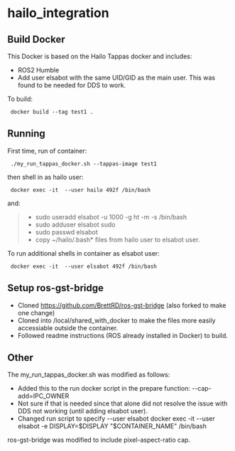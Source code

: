 # hailo_integration


## Build Docker

This Docker is based on the Hailo Tappas docker and includes:
  * ROS2 Humble
  * Add user elsabot with the same UID/GID as the main user.  This was found to be needed for DDS to work.
 
To build: 

     docker build --tag test1 .

## Running

First time, run of container:

     ./my_run_tappas_docker.sh --tappas-image test1

then shell in as hailo user:

     docker exec -it  --user hailo 492f /bin/bash   

and:

>* sudo useradd elsabot -u 1000 -g ht -m -s /bin/bash
>* sudo adduser elsabot sudo
>* sudo passwd elsabot
>* copy ~/hailo/.bash* files from hailo user to elsabot user.

To run additional shells in container as elsabot user:

     docker exec -it  --user elsabot 492f /bin/bash

## Setup ros-gst-bridge

* Cloned https://github.com/BrettRD/ros-gst-bridge (also forked to make one change)
* Cloned into /local/shared_with_docker to make the files more easily accessiable outside the container.
* Followed readme instructions (ROS already installed in Docker) to build.

## Other

The my_run_tappas_docker.sh was modified as follows:

* Added this to the run docker script in the prepare function:
   --cap-add=IPC_OWNER
*  Not sure if that is needed since that alone did not resolve the issue with DDS not working (until adding elsabot user).
*  Changed run script to specify --user elsabot
    docker exec -it --user elsabot -e DISPLAY=$DISPLAY "$CONTAINER_NAME" /bin/bash

ros-gst-bridge was modified to include pixel-aspect-ratio cap.
